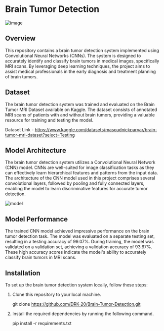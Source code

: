 # Brain Tumor Detection

![image](https://github.com/DRK-20/Brain-Tumor-Detection/assets/97865229/a2ee439b-22ca-4916-bdde-2803799ee6e5)

## Overview
This repository contains a brain tumor detection system implemented using Convolutional Neural Networks (CNNs). The system is designed to accurately identify and classify brain tumors in medical images, specifically MRI scans. By leveraging deep learning techniques, the project aims to assist medical professionals in the early diagnosis and treatment planning of brain tumors.

## Dataset
The brain tumor detection system was trained and evaluated on the Brain Tumor MRI Dataset available on Kaggle. The dataset consists of annotated MRI scans of patients with and without brain tumors, providing a valuable resource for training and testing the model.

Dataset Link - https://www.kaggle.com/datasets/masoudnickparvar/brain-tumor-mri-dataset?select=Testing

## Model Architecture
The brain tumor detection system utilizes a Convolutional Neural Network (CNN) model. CNNs are well-suited for image classification tasks as they can effectively learn hierarchical features and patterns from the input data. The architecture of the CNN model used in this project comprises several convolutional layers, followed by pooling and fully connected layers, enabling the model to learn discriminative features for accurate tumor detection.

![model](https://github.com/DRK-20/Brain-Tumor-Detection/assets/97865229/bd020c2f-4ddb-44e4-965d-2ede0a0f4b5b)

## Model Performance
The trained CNN model achieved impressive performance on the brain tumor detection task. The model was evaluated on a separate testing set, resulting in a testing accuracy of 99.07%. During training, the model was validated on a validation set, achieving a validation accuracy of 93.67%. These high accuracy scores indicate the model's ability to accurately classify brain tumors in MRI scans.

## Installation
To set up the brain tumor detection system locally, follow these steps:

1. Clone this repository to your local machine.
   
   git clone https://github.com/DRK-20/Brain-Tumor-Detection.git
   
2. Install the required dependencies by running the following command.
   
   pip install -r requirements.txt

